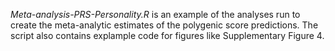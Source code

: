 
*Meta-analysis-PRS-Personality.R* is an example of the analyses run to create the meta-analytic estimates of the polygenic score predictions. The script also contains explample code for figures like Supplementary Figure 4. 
